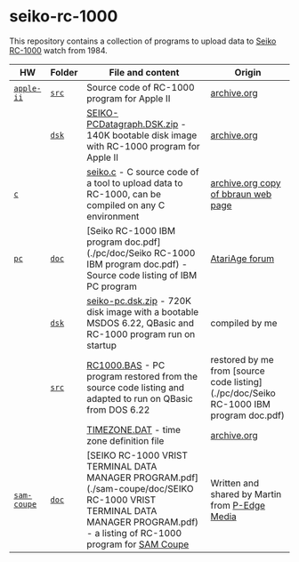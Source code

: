 # seiko-rc-1000
This repository contains a collection of programs to upload data to [Seiko RC-1000]() watch from 1984.

|HW|Folder|File and content|Origin|
|---|----|---|---|
|[`apple-ii`](./apple-ii)|[`src`](./apple-ii/src) |Source code of RC-1000 program for Apple II|[archive.org](https://archive.org/details/SeikoPcdatagraph)|
||[`dsk`](./apple-ii/dsk)|[SEIKO-PCDatagraph.DSK.zip](./apple-ii/dsk/SEIKO-PCDatagraph.DSK.zip) - 140K bootable disk image with RC-1000 program for Apple II|[archive.org](https://archive.org/details/SeikoPcdatagraph)|
|[`c`](./c)||[seiko.c](./c/seiko.c) - C source code of a tool to upload data to RC-1000, can be compiled on any C environment|[archive.org copy of bbraun web page](https://web.archive.org/web/20200922180046/http://synack.net/~bbraun/rc1000/)
|[`pc`](./pc)|[`doc`](./pc/doc)|[Seiko RC-1000 IBM program doc.pdf](./pc/doc/Seiko RC-1000 IBM program doc.pdf) - Source code listing of IBM PC program|[AtariAge forum](https://forums.atariage.com/blogs/entry/12192-seiko-rc-1000-watch-terminal/)|
||[`dsk`](./pc/dsk)|[seiko-pc.dsk.zip](./pc/dsk/seiko-pc.dsk.zip) - 720K disk image with a bootable MSDOS 6.22, QBasic and RC-1000 program run on startup|compiled by me|
||[`src`](./pc/src)|[RC1000.BAS](./pc/src/RC1000.BAS) - PC program restored from the source code listing and adapted to run on QBasic from DOS 6.22|restored by me from [source code listing](./pc/doc/Seiko RC-1000 IBM program doc.pdf)|
|||[TIMEZONE.DAT](./pc/src/TIMEZONE.DAT) - time zone definition file|[archive.org](https://archive.org/details/SeikoPcdatagraph)|
|[`sam-coupe`](./sam-coupe)|[`doc`](./sam-coupe/doc)|[SEIKO RC-1000 VRIST TERMINAL DATA MANAGER PROGRAM.pdf](./sam-coupe/doc/SEIKO RC-1000 VRIST TERMINAL DATA MANAGER PROGRAM.pdf) - a listing of RC-1000 program for [SAM Coupe](https://en.wikipedia.org/wiki/SAM_Coup%C3%A9)|Written and shared by Martin from [P-Edge Media](https://www.p-edge.nl/eng)|

